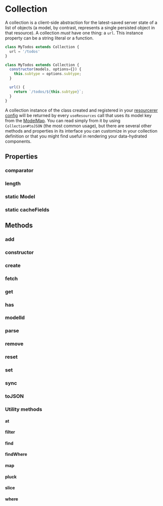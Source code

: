 # Collection

A collection is a client-side abstraction for the latest-saved server state of a list of objects (a model, by contrast, represents a single persisted object in that resource). A collection _must_ have one thing:
a `url`. This instance property can be a string literal or a function.

```js
class MyTodos extends Collection {
  url = '/todos'
}

class MyTodos extends Collection {
  constructor(models, options={}) {
    this.subtype = options.subtype;
  }

  url() {
    return `/todos/${this.subtype}`;
  }
}
```

A collection instance of the class created and registered in your [resourcerer config]() will be returned by every `useResources` call that uses its model key from the [ModelMap](). You can read simply from it
by using `Collection#toJSON` (the most common usage), but there are several other methods and properties in its interface you can customize in your collection definition or
that you might find useful in rendering your data-hydrated components.

## Properties

### comparator
### length
### static Model
### static cacheFields

## Methods

### add
### constructor
### create
### fetch
### get
### has
### modelId
### parse
### remove
### reset
### set
### sync
### toJSON

### Utility methods

#### at
#### filter
#### find
#### findWhere
#### map
#### pluck
#### slice
#### where
